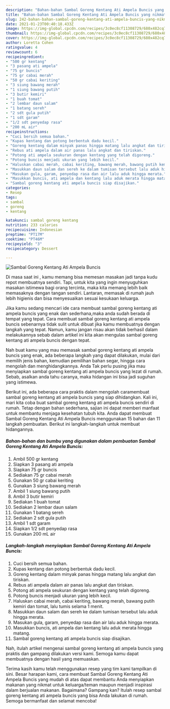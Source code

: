 ```yaml
---
description: "Bahan-bahan Sambal Goreng Kentang Ati Ampela Buncis yang nikmat dan Mudah Dibuat"
title: "Bahan-bahan Sambal Goreng Kentang Ati Ampela Buncis yang nikmat dan Mudah Dibuat"
slug: 242-bahan-bahan-sambal-goreng-kentang-ati-ampela-buncis-yang-nikmat-dan-mudah-dibuat
date: 2021-01-23T00:40:18.433Z
image: https://img-global.cpcdn.com/recipes/3c0ec8cf11308729/680x482cq70/sambal-goreng-kentang-ati-ampela-buncis-foto-resep-utama.jpg
thumbnail: https://img-global.cpcdn.com/recipes/3c0ec8cf11308729/680x482cq70/sambal-goreng-kentang-ati-ampela-buncis-foto-resep-utama.jpg
cover: https://img-global.cpcdn.com/recipes/3c0ec8cf11308729/680x482cq70/sambal-goreng-kentang-ati-ampela-buncis-foto-resep-utama.jpg
author: Loretta Cohen
ratingvalue: 4
reviewcount: 6
recipeingredient:
- "500 gr kentang"
- "3 pasang ati ampela"
- "75 gr buncis"
- "75 gr cabai merah"
- "50 gr cabai keriting"
- "3 siung bawang merah"
- "1 siung bawang putih"
- "3 butir kemiri"
- "1 buah tomat"
- "2 lembar daun salam"
- "1 batang sereh"
- "2 sdt gula putih"
- "1 sdt garam"
- "1/2 sdt penyedap rasa"
- "200 mL air"
recipeinstructions:
- "Cuci bersih semua bahan."
- "Kupas kentang dan potong berbentuk dadu kecil."
- "Goreng kentang dalam minyak panas hingga matang lalu angkat dan tiriskan."
- "Rebus ati ampela dalam air panas lalu angkat dan tiriskan."
- "Potong ati ampela seukuran dengan kentang yang telah digoreng."
- "Potong buncis menjadi ukuran yang lebih kecil."
- "Haluskan cabai merah, cabai keriting, bawang merah, bawang putih kemiri dan tomat, lalu tumis selama 1 menit."
- "Masukkan daun salam dan sereh ke dalam tumisan tersebut lalu aduk hingga merata."
- "Masukan gula, garam, penyedap rasa dan air lalu aduk hingga merata."
- "Masukkan buncis, ati ampela dan kentang lalu aduk merata hingga matang."
- "Sambal goreng kentang ati ampela buncis siap disajikan."
categories:
- Resep
tags:
- sambal
- goreng
- kentang

katakunci: sambal goreng kentang 
nutrition: 233 calories
recipecuisine: Indonesian
preptime: "PT17M"
cooktime: "PT46M"
recipeyield: "3"
recipecategory: Dessert

---
```



![Sambal Goreng Kentang Ati Ampela Buncis](https://img-global.cpcdn.com/recipes/3c0ec8cf11308729/680x482cq70/sambal-goreng-kentang-ati-ampela-buncis-foto-resep-utama.jpg)

Di masa  saat ini , kamu memang bisa memesan masakan jadi tanpa kudu repot membuatnya sendiri. Tapi, untuk kita yang ingin menyuguhkan masakan istimewa bagi orang tercinta, maka kita memang lebih baik memasaknya dengan tangan sendiri. Lantaran, memasak di rumah jauh lebih higienis dan bisa menyesuaikan sesuai kesukaan keluarga.

Jika kamu sedang mencari ide cara membuat sambal goreng kentang ati ampela buncis yang enak dan sederhana,maka anda sudah berada di tempat yang tepat. Cara membuat sambal goreng kentang ati ampela buncis  sebenarnya tidak sulit untuk dibuat jika kamu membuatnya dengan langkah yang tepat. Namun, kamu jangan risau akan tidak berhasil dalam melakukannya 
sebab dalam artikel ini kita akan mengulas sambal goreng kentang ati ampela buncis dengan tepat.  



Nah buat kamu yang mau memasak sambal goreng kentang ati ampela buncis yang enak, ada beberapa langkah yang dapat dilakukan, mulai dari memilih jenis bahan, kemudian pemilihan bahan segar, hingga cara mengolah dan menghidangkannya. Anda Tak perlu pusing jika mau menyiapkan sambal goreng kentang ati ampela buncis yang lezat di rumah. Sebab, asalkan anda  tahu caranya, maka hidangan ini bisa jadi suguhan yang istimewa.

Berikut ini, ada beberapa cara praktis  dalam mengolah caramembuat sambal goreng kentang ati ampela buncis yang siap dihidangkan. Kali ini, mari kita coba buat sambal goreng kentang ati ampela buncis sendiri di rumah. Tetap dengan bahan sederhana, sajian ini dapat memberi manfaat untuk membantu menjaga kesehatan tubuh kita. Anda dapat membuat Sambal Goreng Kentang Ati Ampela Buncis menggunakan 15 bahan dan 11 langkah pembuatan. Berikut ini langkah-langkah untuk membuat hidangannya.

<!--inarticleads1-->

##### Bahan-bahan dan bumbu yang digunakan dalam pembuatan Sambal Goreng Kentang Ati Ampela Buncis:

1. Ambil 500 gr kentang
1. Siapkan 3 pasang ati ampela
1. Siapkan 75 gr buncis
1. Sediakan 75 gr cabai merah
1. Gunakan 50 gr cabai keriting
1. Gunakan 3 siung bawang merah
1. Ambil 1 siung bawang putih
1. Ambil 3 butir kemiri
1. Sediakan 1 buah tomat
1. Sediakan 2 lembar daun salam
1. Gunakan 1 batang sereh
1. Sediakan 2 sdt gula putih
1. Ambil 1 sdt garam
1. Siapkan 1/2 sdt penyedap rasa
1. Gunakan 200 mL air




<!--inarticleads2-->

##### Langkah-langkah menyiapkan Sambal Goreng Kentang Ati Ampela Buncis:

1. Cuci bersih semua bahan.
1. Kupas kentang dan potong berbentuk dadu kecil.
1. Goreng kentang dalam minyak panas hingga matang lalu angkat dan tiriskan.
1. Rebus ati ampela dalam air panas lalu angkat dan tiriskan.
1. Potong ati ampela seukuran dengan kentang yang telah digoreng.
1. Potong buncis menjadi ukuran yang lebih kecil.
1. Haluskan cabai merah, cabai keriting, bawang merah, bawang putih kemiri dan tomat, lalu tumis selama 1 menit.
1. Masukkan daun salam dan sereh ke dalam tumisan tersebut lalu aduk hingga merata.
1. Masukan gula, garam, penyedap rasa dan air lalu aduk hingga merata.
1. Masukkan buncis, ati ampela dan kentang lalu aduk merata hingga matang.
1. Sambal goreng kentang ati ampela buncis siap disajikan.




Nah, itulah artikel mengenai  sambal goreng kentang ati ampela buncis  yang praktis dan gampang dilakukan versi kami. Semoga kamu dapat membuatnya dengan hasil yang memuaskan. 

Terima kasih kamu telah menggunakan resep yang tim kami tampilkan di sini. Besar harapan kami, cara membuat  Sambal Goreng Kentang Ati Ampela Buncis yang mudah di atas dapat membantu Anda menyiapkan makanan yang nikmat untuk keluarga/teman maupun menjadi inspirasi dalam berjualan makanan. Bagaimana? Gampang kan? Itulah resep sambal goreng kentang ati ampela buncis yang bisa Anda lakukan di rumah. Semoga bermanfaat dan selamat mencoba!

